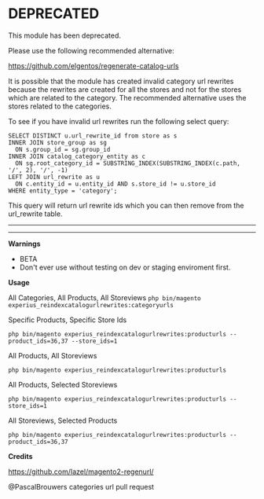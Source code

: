 # DEPRECATED

This module has been deprecated.

Please use the following recommended alternative:


https://github.com/elgentos/regenerate-catalog-urls


It is possible that the module has created invalid category url rewrites because the rewrites are created for all the stores and not for the stores which are related to the category. The recommended alternative uses the stores related to the categories.

To see if you have invalid url rewrites run the following select query:

```
SELECT DISTINCT u.url_rewrite_id from store as s 
INNER JOIN store_group as sg
  ON s.group_id = sg.group_id 
INNER JOIN catalog_category_entity as c
  ON sg.root_category_id = SUBSTRING_INDEX(SUBSTRING_INDEX(c.path, '/', 2), '/', -1)
LEFT JOIN url_rewrite as u
  ON c.entity_id = u.entity_id AND s.store_id != u.store_id
WHERE entity_type = 'category';
```

This query will return url rewrite ids which you can then remove from the url_rewrite table.

----

----

 

**Warnings**

- BETA
- Don't ever use without testing on dev or staging enviroment first. 

**Usage**

All Categories, All Products, All Storeviews
```php bin/magento experius_reindexcatalogurlrewrites:categoryurls```

Specific Products, Specific Store Ids

```php bin/magento experius_reindexcatalogurlrewrites:producturls --product_ids=36,37 --store_ids=1```

All Products, All Storeviews

```php bin/magento experius_reindexcatalogurlrewrites:producturls ```

All Products, Selected Storeviews

```php bin/magento experius_reindexcatalogurlrewrites:producturls --store_ids=1 ```

All Storeviews, Selected Products

```php bin/magento experius_reindexcatalogurlrewrites:producturls --product_ids=36,37 ```


**Credits**

https://github.com/Iazel/magento2-regenurl/

@PascalBrouwers categories url pull request
